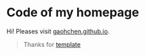 # Code of my homepage

Hi! Pleases visit [gaohchen.github.io](gaohchen.github.io/).

> Thanks for [template](https://github.com/jonbarron/website)
